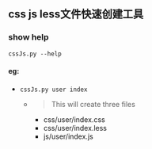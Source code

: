## css js less文件快速创建工具
### show help

`cssJs.py --help`

#### eg:

- `cssJs.py user index`

    - > This will create three files
        - css/user/index.css
        - css/user/index.less
        - js/user/index.js 
